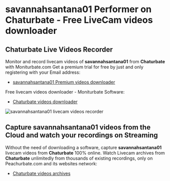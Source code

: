 # savannahsantana01 Performer on Chaturbate - Free LiveCam videos downloader

## Chaturbate Live Videos Recorder

Monitor and record livecam videos of **savannahsantana01** from **Chaturbate** with Moniturbate.com
Get a premium trial for free by just and only registering with your Email address:
* [savannahsantana01 Premium videos downloader](https://moniturbate.com/request-demo-licence-key.html)

Free livecam videos downloader - Moniturbate Software:
* [Chaturbate videos downloader](https://moniturbate.com/moniturbate-download-software.html)

![savannahsantana01 livecam videos recorder](https://peachurnet.com/templates/moniturbate-software.png)


## Capture savannahsantana01 videos from the Cloud and watch your recordings on Streaming

Without the need of downloading a software, capture **savannahsantana01** livecam videos from **Chaturbate** 100% online.
Watch Livecam archives from **Chaturbate** unlimitedly from thousands of existing recordings, only on Peachurbate.com and its websites network:
* [Chaturbate videos archives](https://peachurnet.com/)